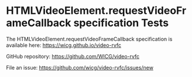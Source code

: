 # HTMLVideoElement.requestVideoFrameCallback specification Tests

The HTMLVideoElement.requestVideoFrameCallback specification is available here: https://wicg.github.io/video-rvfc

GitHub repository: https://github.com/WICG/video-rvfc

File an issue: https://github.com/wicg/video-rvfc/issues/new
